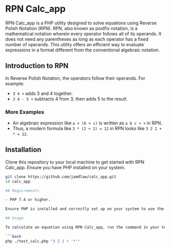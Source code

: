 # RPN Calc_app

RPN Calc_app is a PHP utility designed to solve equations using Reverse Polish Notation (RPN). RPN, also known as postfix notation, is a mathematical notation wherein every operator follows all of its operands. It does not need any parentheses as long as each operator has a fixed number of operands. This utility offers an efficient way to evaluate expressions in a format different from the conventional algebraic notation.

## Introduction to RPN

In Reverse Polish Notation, the operators follow their operands. For example:

- `3 4 +` adds 3 and 4 together.
- `3 4 - 5 +` subtracts 4 from 3, then adds 5 to the result.

### More Examples

- An algebraic expression like `a × (b + c)` is written as `a b c + ×` in RPN.
- Thus, a modern formula like `3 * (2 + 2) = 12` in RPN looks like `3 2 2 + * = 12`.

## Installation

Clone this repository to your local machine to get started with RPN Calc_app. Ensure you have PHP installed on your system.

```bash
git clone https://github.com/jamdlaw/calc_app.git
cd calc_app

## Requirements

- PHP 7.4 or higher.

Ensure PHP is installed and correctly set up on your system to use the RPN Calc_app.

## Usage

To calculate an equation using RPN Calc_app, run the command in your terminal as follows:

```bash
php ./test_calc.php "3 2 2 + '*'"
